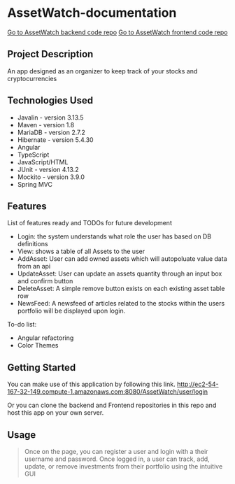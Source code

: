 # AssetWatch-documentation

[Go to AssetWatch backend code repo](https://github.com/AssetWatch/AssetWatchBackend)
[Go to AssetWatch frontend code repo](https://github.com/AssetWatch/AssetWatch-front)


## Project Description

An app designed as an organizer to keep track of your stocks and cryptocurrencies

## Technologies Used

* Javalin - version 3.13.5
* Maven - version 1.8
* MariaDB - version 2.7.2
* Hibernate - version 5.4.30
* Angular
* TypeScript
* JavaScript/HTML
* JUnit - version 4.13.2
* Mockito - version 3.9.0
* Spring MVC

## Features

List of features ready and TODOs for future development
* Login: the system understands what role the user has based on DB definitions
* View: shows a table of all Assets to the user
* AddAsset: User can add owned assets which will autopoluate value data from an api
* UpdateAsset: User can update an assets quantity through an input box and confirm button
* DeleteAsset: A simple remove button exists on each existing asset table row
* NewsFeed: A newsfeed of articles related to the stocks within the users portfolio will be displayed upon login.

To-do list:
* Angular refactoring
* Color Themes

## Getting Started
   
You can make use of this application by following this link. 
http://ec2-54-167-32-149.compute-1.amazonaws.com:8080/AssetWatch/user/login

Or you can clone the backend and Frontend repositories in this repo and host this app on your own server.

## Usage

> Once on the page, you can register a user and login with a their username and password.
> Once logged in, a user can track, add, update, or remove investments from their portfolio using the intuitive GUI
